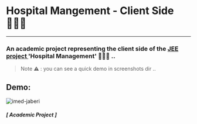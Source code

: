 # Hospital Mangement - Client Side 👨🏻‍⚕️
---

### An academic project representing the client side of the [JEE project <spring boot>](https://github.com/3imed-jaberi/hospital-management-backend) 'Hospital Management' 👨🏻‍⚕️ ..


>
> Note ⚠️ : you can see a quick demo in screenshots dir .. 
>


## Demo: 

![imed-jaberi](/screenshots/0.demo.gif)



##### [ Academic Project ]